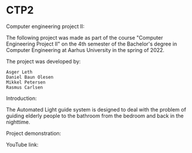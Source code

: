 # CTP2

Computer engineering project II:

The following project was made as part of the course "Computer Engineering Project II" on the 4th semester of the Bachelor's degree in Computer Engineering at Aarhus University in the spring of 2022.

The project was developed by:

    Asger Leth
    Daniel Baun Olesen
    Mikkel Petersen
    Rasmus Carlsen

Introduction:

The Automated Light guide system is designed to deal with the problem of guiding elderly people to the bathroom from the bedroom and back in the nighttime. 


Project demonstration:

YouTube link: 
